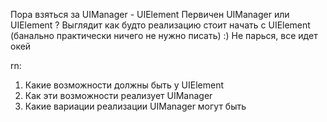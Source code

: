 ﻿Пора взяться за UIManager - UIElement
Первичен UIManager или UIElement ?
Выглядит как будто реализацию стоит начать с UIElement (банально практически ничего не нужно писать) 
:)
Не парься, все идет окей

rn:
1. Какие возможности должны быть у UIElement
2. Как эти возможности реализует UIManager
3. Какие вариации реализации UIManager могут быть